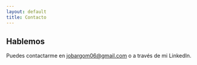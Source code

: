```yaml
---
layout: default
title: Contacto
---
```


## Hablemos

Puedes contactarme en [jobargom06@gmail.com](mailto:jobargom06@gmail.com) o a través de mi LinkedIn.